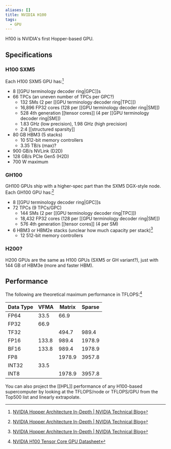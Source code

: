 ```yaml
---
aliases: []
title: NVIDIA H100
tags:
  - GPU
---
```

H100 is NVIDIA's first Hopper-based GPU.

## Specifications

### H100 SXM5

Each H100 SXM5 GPU has:[^2]

- 8 [[GPU terminology decoder ring|GPC]]s
- 66 TPCs (an uneven number of TPCs per GPC?)
	- 132 SMs (2 per [[GPU terminology decoder ring|TPC]])
	- 16,896 FP32 cores (128 per [[GPU terminology decoder ring|SM]])
	- 528 4th generation [[tensor cores]] (4 per [[GPU terminology decoder ring|SM]])
	- 1.83 GHz (low precision), 1.98 GHz (high precision)
	- 2:4 [[structured sparsity]]
- 80 GB HBM3 (5 stacks)
	- 10 512-bit memory controllers
	- 3.35 TB/s (max)?
- 900 GB/s NVLink (D2D)
- 128 GB/s PCIe Gen5 (H2D)
- 700 W maximum

### GH100

GH100 GPUs ship with a higher-spec part than the SXM5 DGX-style node. Each GH100 GPU has:[^2]

- 8 [[GPU terminology decoder ring|GPC]]s
- 72 TPCs (9 TPCs/GPC)
	- 144 SMs (2 per [[GPU terminology decoder ring|TPC]])
	- 18,432 FP32 cores (128 per [[GPU terminology decoder ring|SM]])
	- 576 4th generation [[tensor cores]] (4 per SM)
- 6 HBM3 or HBM2e stacks (unclear how much capacity per stack)[^2]
	- 12 512-bit memory controllers

### H200?

H200 GPUs are the same as H100 GPUs (SXM5 or GH variant?), just with 144 GB of HBM3e (more and faster HBM).

## Performance

The following are theoretical maximum performance in TFLOPS:[^1]

| Data Type | VFMA  | Matrix | Sparse |
| --------- | ----- | ------ | ------ |
| FP64      | 33.5  | 66.9   |        |
| FP32      | 66.9  |        |        |
| TF32      |       | 494.7  | 989.4  |
| FP16      | 133.8 | 989.4  | 1978.9 |
| BF16      | 133.8 | 989.4  | 1978.9 |
| FP8       |       | 1978.9 | 3957.8 |
| INT32     | 33.5  |        |        |
| INT8      |       | 1978.9 | 3957.8 |

You can also project the [[HPL]] performance of any H100-based supercomputer by looking at the TFLOPS/node or TFLOPS/GPU from the Top500 list and linearly extrapolate.

[^1]: [NVIDIA H100 Tensor Core GPU Datasheet](https://resources.nvidia.com/en-us-tensor-core/nvidia-tensor-core-gpu-datasheet?ncid=no-ncid)
[^2]: [NVIDIA Hopper Architecture In-Depth | NVIDIA Technical Blog](https://developer.nvidia.com/blog/nvidia-hopper-architecture-in-depth/)